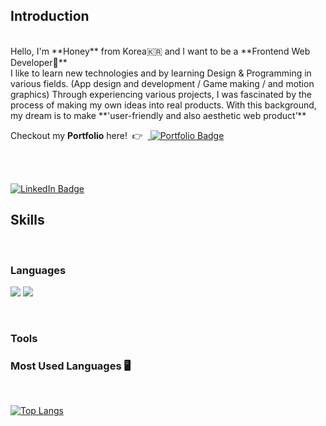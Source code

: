 ## Introduction
<br/>
Hello, I'm **Honey** from Korea🇰🇷 and I want to be a **Frontend Web Developer🌱** &nbsp;
<br/>
I like to learn new technologies and by learning Design & Programming in various fields. (App design and development / Game making / and motion graphics) Through experiencing various projects, I was fascinated by the process of making my own ideas into real products. With this background, my dream is to make **'user-friendly and also aesthetic web product’**

<br/>

Checkout my **Portfolio** here! &nbsp;👉&nbsp;&nbsp;<a href="https://honey-lee-portfolio.netlify.app/">
<img src="https://img.shields.io/badge/Portfolio-FCD626?style=for-the-badge&logo=power-pages&logoColor=white" alt="Portfolio Badge"/></a>


<br/><br/>

<div id="badges">
  <a href="https://www.linkedin.com/in/honey-lee-dev/">
    <img src="https://img.shields.io/badge/LinkedIn-blue?style=for-the-badge&logo=linkedin&logoColor=white" alt="LinkedIn Badge"/>
  </a>
</div>


## Skills
<br/>
<div>

### Languages

<img src="https://img.shields.io/badge/CS-50BCDF?style=flat-square&logo=c&logoColor=white"/> <img src="https://img.shields.io/badge/CPP-00599C?style=flat-square&logo=c%2B%2B&logoColor=white"/>

</br>


### Tools


  
### Most Used Languages&nbsp;🖥 
  
<br/>

[![Top Langs](https://github-readme-stats.vercel.app/api/top-langs/?username=honeyrun&layout=compact)](https://github.com/honeyrun)
</div>



